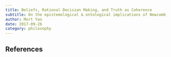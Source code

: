 ```yaml
---
title: Beliefs, Rational Decision Making, and Truth as Coherence
subtitle: On the epistemological & ontological implications of Newcomb's Paradox
author: Mort Yao
date: 2017-09-26
category: philosophy
---
```






## References
